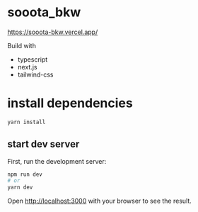 # sooota_bkw

https://sooota-bkw.vercel.app/

Build with

- typescript<br>
- next.js<br>
- tailwind-css<br>

# install dependencies

```bash
yarn install
```

## start dev server

First, run the development server:

```bash
npm run dev
# or
yarn dev
```

Open [http://localhost:3000](http://localhost:3000) with your browser to see the result.
